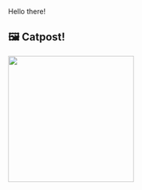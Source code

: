 Hello there!



## 🖼️ Catpost!

<sub>
    <img src="https://cdn2.thecatapi.com/images/62v.jpg" height="256">
</sub>

